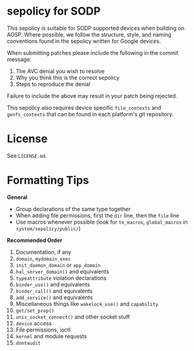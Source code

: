 # sepolicy for SODP

This sepolicy is suitable for SODP supported devices when building on AOSP. Where
possible, we follow the structure, style, and naming conventions found in the sepolicy
written for Google devices.

When submitting patches please include the following in the commit message:

1. The AVC denial you wish to resolve
2. Why you think this is the correct sepolicy
3. Steps to reproduce the denial

Failure to include the above may result in your patch being rejected.

This sepolicy also requires device specific `file_contexts` and `genfs_contexts`
that can be found in each platform's git repository.

# License
See `LICENSE.md`.

# Formatting Tips

**General**

- Group declarations of the same type together
- When adding file permissions, first the `dir` line, then the `file` line
- Use macros whenever possible
  (look for `te_macros`, `global_macros` in `system/sepolicy/public/`)

**Recommended Order**

1. Documentation, if any
2. `domain`, `mydomain_exec`
3. `init_daemon_domain` or `app_domain`
3. `hal_server_domain()` and equivalents
5. `typeattribute` violation declarations
6. `binder_use()` and equivalents
7. `binder_call()` and equivalents
8. `add_service()` and equivalents
9. Miscellaneous things like `wakelock_use()` and `capability`
10. `get/set_prop()`
11. `unix_socket_connect()` and other socket stuff
12. `device` access
13. File permissions, ioctl
14. `kernel` and module requests
15. `dontaudit`
